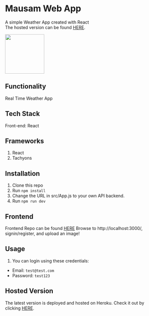 # Mausam Web App
A simple Weather App created with React<br>
The hosted version can be found [HERE](https://ap-mausam.herokuapp.com/).

<img src="relative/path/in/repository/mausam/123.png" width="128"/>

## Functionality
Real Time Weather App

## Tech Stack
Front-end: React<br>

## Frameworks
1. React
2. Tachyons


## Installation
1. Clone this repo
2. Run `npm install`
3. Change the URL in src/App.js to your own API backend.
4. Run `npm run dev`



## Frontend
Frontend Repo can be found [HERE](https://github.com/AdityaPote/mausam)
Browse to http://localhost:3000/, signin/register, and upload an image!

## Usage
1. You can login using these credentials:
- Email: `test@test.com`
- Password: `test123`




## Hosted Version
The latest version is deployed and hosted on Heroku. Check it out by clicking [HERE](https://smart-brain--face-detect.herokuapp.com/).





